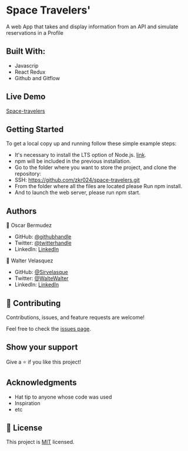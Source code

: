 # Space Travelers'

A web App that takes and display information from an API and simulate reservations in a Profile

## Built With:

- Javascrip
- React Redux
- Github and Gitflow

## Live Demo

[Space-travelers](https://6284139c746cda24668b824e--fancy-cannoli-7d094e.netlify.app/
)

## Getting Started

To get a local copy up and running follow these simple example steps:

- It's necessary to install the LTS option of Node.js. [link](https://nodejs.org/en/).
- npm will be included in the previous installation.
- Go to the folder where you want to store the project, and clone the repository:
- SSH: https://github.com/zkr024/space-travelers.git
- From the folder where all the files are located please Run npm install.
- And to launch the web server, please run npm start.

## Authors

👤 Oscar Bermudez

- GitHub: [@githubhandle](https://github.com/zkr024)
- Twitter: [@twitterhandle](https://twitter.com/zkr024)
- LinkedIn: [LinkedIn](www.linkedin.com/in/oscar-bermudez-07908222a)

👤 Walter Velasquez

- GitHub: [@Sirvelasque](https://github.com/sirvelasque)
- Twitter: [@WalteWalter](https://twitter.com/waltewalter)
- LinkedIn: [LinkedIn](www.linkedin.com/in/sirvelasque)

## 🤝 Contributing

Contributions, issues, and feature requests are welcome!

Feel free to check the [issues page](../../issues/).

## Show your support

Give a ⭐️ if you like this project!

## Acknowledgments

- Hat tip to anyone whose code was used
- Inspiration
- etc

## 📝 License

This project is [MIT](./MIT.md) licensed.
